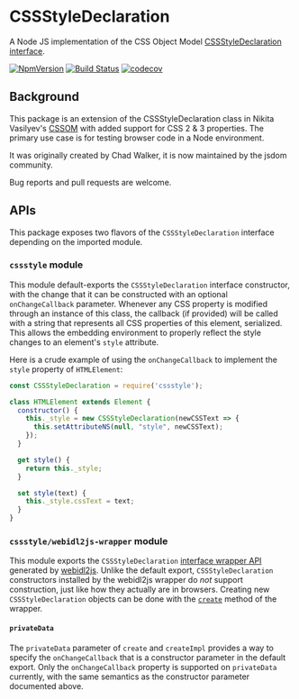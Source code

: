 # CSSStyleDeclaration

A Node JS implementation of the CSS Object Model [CSSStyleDeclaration interface](https://www.w3.org/TR/cssom-1/#the-cssstyledeclaration-interface).

[![NpmVersion](https://img.shields.io/npm/v/cssstyle.svg)](https://www.npmjs.com/package/cssstyle) [![Build Status](https://travis-ci.org/jsdom/cssstyle.svg?branch=main)](https://travis-ci.org/jsdom/cssstyle) [![codecov](https://codecov.io/gh/jsdom/cssstyle/branch/main/graph/badge.svg)](https://codecov.io/gh/jsdom/cssstyle)

## Background

This package is an extension of the CSSStyleDeclaration class in Nikita Vasilyev's [CSSOM](https://github.com/NV/CSSOM) with added support for CSS 2 & 3 properties. The primary use case is for testing browser code in a Node environment.

It was originally created by Chad Walker, it is now maintained by the jsdom community.

Bug reports and pull requests are welcome.

## APIs

This package exposes two flavors of the `CSSStyleDeclaration` interface depending on the imported module.

### `cssstyle` module

This module default-exports the `CSSStyleDeclaration` interface constructor, with the change that it can be constructed with an optional `onChangeCallback` parameter. Whenever any CSS property is modified through an instance of this class, the callback (if provided) will be called with a string that represents all CSS properties of this element, serialized. This allows the embedding environment to properly reflect the style changes to an element's `style` attribute.

Here is a crude example of using the `onChangeCallback` to implement the `style` property of `HTMLElement`:
```js
const CSSStyleDeclaration = require('cssstyle');

class HTMLElement extends Element {
  constructor() {
    this._style = new CSSStyleDeclaration(newCSSText => {
      this.setAttributeNS(null, "style", newCSSText);
    });
  }

  get style() {
    return this._style;
  }

  set style(text) {
    this._style.cssText = text;
  }
}
```

### `cssstyle/webidl2js-wrapper` module

This module exports the `CSSStyleDeclaration` [interface wrapper API](https://github.com/jsdom/webidl2js#for-interfaces) generated by [webidl2js](https://github.com/jsdom/webidl2js). Unlike the default export, `CSSStyleDeclaration` constructors installed by the webidl2js wrapper do _not_ support construction, just like how they actually are in browsers. Creating new `CSSStyleDeclaration` objects can be done with the [`create`](https://github.com/jsdom/webidl2js#createglobalobject-constructorargs-privatedata) method of the wrapper.

#### `privateData`

The `privateData` parameter of `create` and `createImpl` provides a way to specify the `onChangeCallback` that is a constructor parameter in the default export. Only the `onChangeCallback` property is supported on `privateData` currently, with the same semantics as the constructor parameter documented above.
